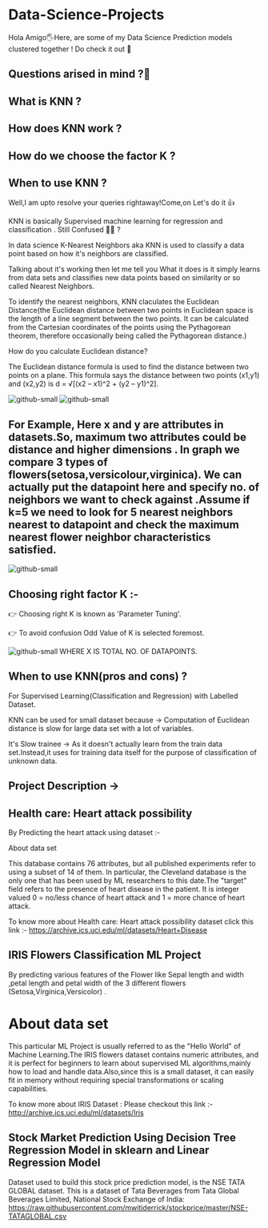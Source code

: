 # Data-Science-Projects
Hola Amigo🖐Here, are some of my Data Science Prediction models clustered together ! Do check it out 🙏

## Questions arised in mind ?🤔
## What is KNN ?
## How does KNN work ?
## How do we choose the factor K ?
## When to use KNN ?

Well,I am upto resolve your queries rightaway!Come,on Let's do it 👍

KNN is basically Supervised machine learning for regression and classification .
Still Confused 💁‍♀️ ?

In data science K-Nearest Neighbors aka KNN is used to classify a data point based on how it's neighbors are classified.


Talking about it's working then let me tell you What it does is it simply learns from data sets and classifies new data points based on similarity or so called Nearest Neighbors.


To identify the nearest neighbors, KNN claculates the Euclidean Distance(the Euclidean distance between two points in Euclidean space is the length of a line segment between the two points. It can be calculated from the Cartesian coordinates of the points using the Pythagorean theorem, therefore occasionally being called the Pythagorean distance.)

How do you calculate Euclidean distance?


The Euclidean distance formula is used to find the distance between two points on a plane. This formula says the distance between two points (x1,y1) and (x2,y2) is d = √[(x2 – x1)^2 + (y2 – y1)^2].


![github-small](https://cdn-images-1.medium.com/max/800/1*ZrwEraj9S-u_KOWdKWc8sQ.png)
![github-small](https://i.stack.imgur.com/RtnTY.jpg)

## For Example, Here x and y are attributes in datasets.So, maximum two attributes could be distance and higher dimensions . In graph we compare 3 types of flowers(setosa,versicolour,virginica). We can actually put the datapoint here and specify no. of neighbors we want to check against .Assume if k=5 we need to look for 5 nearest neighbors nearest to datapoint and check the maximum nearest flower neighbor characteristics satisfied. 

![github-small](https://www.researchgate.net/profile/Philip-Frederick-2/publication/48202126/figure/fig3/AS:307397634609154@1450300715456/Fisher-Iris-data-plot-of-petal-length-versus-petal-width.png)

## Choosing right factor K :- 
 
 👉 Choosing right K is known as 'Parameter Tuning'.
 
 👉 To avoid confusion Odd Value of K is selected foremost.
 
 ![github-small](https://i1.wp.com/degreessymbolmac.com/wp-content/uploads/2019/11/square-root-symbol.png?fit=220%2C220&ssl=1)          WHERE X IS TOTAL NO. OF DATAPOINTS.
 
 
 ## When to use KNN(pros and cons) ?
 
 For Supervised Learning(Classification and Regression) with Labelled Dataset.

KNN can be used for small dataset because -> Computation of Euclidean distance is slow for large data set with a lot of variables.

It's Slow trainee -> As it doesn't actually learn from the train data set.Instead,it uses for training data itself for the purpose of classification of unknown data.

## Project Description ->

## Health care: Heart attack possibility
By Predicting the heart attack using dataset :- 

About data set

This database contains 76 attributes, but all published experiments refer to using a subset of 14 of them. In particular, the Cleveland database is the only one that has been used by ML researchers to
this date.The "target" field refers to the presence of heart disease in the patient. It is integer valued 0 = no/less chance of heart attack and 1 = more chance of heart attack.

To know more about Health care: Heart attack possibility dataset click this link :-  https://archive.ics.uci.edu/ml/datasets/Heart+Disease


## IRIS Flowers Classification ML Project
By predicting various features of the Flower like Sepal length and width ,petal length and petal width of the 3 different flowers (Setosa,Virginica,Versicolor) .


# About data set 

This particular ML Project is usually referred to as the "Hello World" of Machine Learning.The IRIS flowers dataset contains numeric attributes, and it is perfect for beginners to learn about supervised ML algorithms,mainly how to load and handle data.Also,since this is a small dataset, it can easily fit in memory without requiring special transformations or scaling capabilities.

To know more about IRIS Dataset : Please checkout this link :- http://archive.ics.uci.edu/ml/datasets/Iris

## Stock Market Prediction Using Decision Tree Regression Model in sklearn and Linear Regression Model 

Dataset used to build this stock price prediction model, is the NSE TATA GLOBAL dataset. This is a dataset of Tata Beverages from Tata Global Beverages Limited, National Stock Exchange of India: https://raw.githubusercontent.com/mwitiderrick/stockprice/master/NSE-TATAGLOBAL.csv 
 
 
